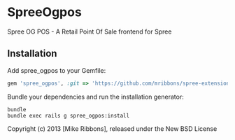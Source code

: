 SpreeOgpos
==========

Spree OG POS - A Retail Point Of Sale frontend for Spree

Installation
------------

Add spree_ogpos to your Gemfile:

```ruby
gem 'spree_ogpos', :git => 'https://github.com/mribbons/spree-extension-issue.git'
```

Bundle your dependencies and run the installation generator:

```shell
bundle
bundle exec rails g spree_ogpos:install
```

Copyright (c) 2013 [Mike Ribbons], released under the New BSD License
